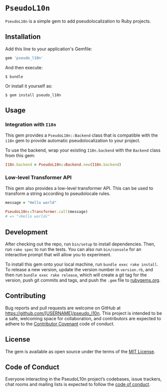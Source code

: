 # `PseudoL10n`

`PseudoL10n` is a simple gem to add pseudolocalization to Ruby projects.

## Installation

Add this line to your application's Gemfile:

```ruby
gem 'pseudo_l10n'
```

And then execute:

    $ bundle

Or install it yourself as:

    $ gem install pseudo_l10n

## Usage

### Integration with `I18n`

This gem provides a `PseudoL10n::Backend` class that is compatible with the `i18n` gem to provide automatic pseudolocalization to your project.

To use the backend, wrap your existing `I18n.backend` with the `Backend` class from this gem:

```ruby
I18n.backend = PseudoL10n::Backend.new(I18n.backend)
```

### Low-level Transformer API

This gem also provides a low-level transformer API. This can be used to transform a string according to pseudolocale rules.

```ruby
message = "Hello world"

PseudoL10n::Transformer.call(message)
# => "√Hello world√"
```

## Development

After checking out the repo, run `bin/setup` to install dependencies. Then, run `rake spec` to run the tests. You can also run `bin/console` for an interactive prompt that will allow you to experiment.

To install this gem onto your local machine, run `bundle exec rake install`. To release a new version, update the version number in `version.rb`, and then run `bundle exec rake release`, which will create a git tag for the version, push git commits and tags, and push the `.gem` file to [rubygems.org](https://rubygems.org).

## Contributing

Bug reports and pull requests are welcome on GitHub at https://github.com/[USERNAME]/pseudo_l10n. This project is intended to be a safe, welcoming space for collaboration, and contributors are expected to adhere to the [Contributor Covenant](http://contributor-covenant.org) code of conduct.

## License

The gem is available as open source under the terms of the [MIT License](https://opensource.org/licenses/MIT).

## Code of Conduct

Everyone interacting in the PseudoL10n project’s codebases, issue trackers, chat rooms and mailing lists is expected to follow the [code of conduct](https://github.com/[USERNAME]/pseudo_l10n/blob/master/CODE_OF_CONDUCT.md).
